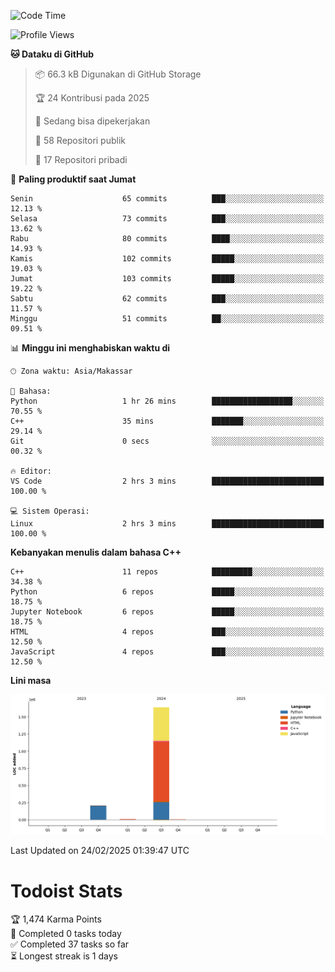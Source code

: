 <!--START_SECTION:waka-->
![Code Time](http://img.shields.io/badge/Code%20Time-114%20hrs%2026%20mins-blue)

![Profile Views](http://img.shields.io/badge/Profil%20dilihat-0-blue)

**🐱 Dataku di GitHub** 

> 📦 66.3 kB Digunakan di GitHub Storage 
 > 
> 🏆 24 Kontribusi pada 2025
 > 
> 💼 Sedang bisa dipekerjakan
 > 
> 📜 58 Repositori publik 
 > 
> 🔑 17 Repositori pribadi 
 > 
📅 **Paling produktif saat Jumat** 

```text
Senin                    65 commits          ███░░░░░░░░░░░░░░░░░░░░░░   12.13 % 
Selasa                   73 commits          ███░░░░░░░░░░░░░░░░░░░░░░   13.62 % 
Rabu                     80 commits          ████░░░░░░░░░░░░░░░░░░░░░   14.93 % 
Kamis                    102 commits         █████░░░░░░░░░░░░░░░░░░░░   19.03 % 
Jumat                    103 commits         █████░░░░░░░░░░░░░░░░░░░░   19.22 % 
Sabtu                    62 commits          ███░░░░░░░░░░░░░░░░░░░░░░   11.57 % 
Minggu                   51 commits          ██░░░░░░░░░░░░░░░░░░░░░░░   09.51 % 
```


📊 **Minggu ini menghabiskan waktu di** 

```text
🕑︎ Zona waktu: Asia/Makassar

💬 Bahasa: 
Python                   1 hr 26 mins        ██████████████████░░░░░░░   70.55 % 
C++                      35 mins             ███████░░░░░░░░░░░░░░░░░░   29.14 % 
Git                      0 secs              ░░░░░░░░░░░░░░░░░░░░░░░░░   00.32 % 

🔥 Editor: 
VS Code                  2 hrs 3 mins        █████████████████████████   100.00 % 

💻 Sistem Operasi: 
Linux                    2 hrs 3 mins        █████████████████████████   100.00 % 
```

**Kebanyakan menulis dalam bahasa C++** 

```text
C++                      11 repos            █████████░░░░░░░░░░░░░░░░   34.38 % 
Python                   6 repos             █████░░░░░░░░░░░░░░░░░░░░   18.75 % 
Jupyter Notebook         6 repos             █████░░░░░░░░░░░░░░░░░░░░   18.75 % 
HTML                     4 repos             ███░░░░░░░░░░░░░░░░░░░░░░   12.50 % 
JavaScript               4 repos             ███░░░░░░░░░░░░░░░░░░░░░░   12.50 % 
```



**Lini masa**

![Lines of Code chart](https://raw.githubusercontent.com/yusuf601/yusuf601/main/assets/bar_graph.png)


 Last Updated on 24/02/2025 01:39:47 UTC
<!--END_SECTION:waka-->
# Todoist Stats

<!-- TODO-IST:START -->
🏆  1,474 Karma Points           
🌸  Completed 0 tasks today           
✅  Completed 37 tasks so far           
⏳  Longest streak is 1 days
<!-- TODO-IST:END -->

